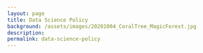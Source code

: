```yaml
---
layout: page
title: Data Science Policy
background: /assets/images/20201004_CoralTree_MagicForest.jpg
description: 
permalink: data-science-policy
---
```


